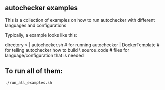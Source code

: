 ## autochecker examples

This is a collection of examples on how to run autochecker with different languages and configurations

Typically, a example looks like this:

directory >
| autochecker.sh # for running autochecker 
| DockerTemplate # for telling autochecker how to build
\ source_code # files for language/configuration that is needed

## To run all of them:

`./run_all_examples.sh`
